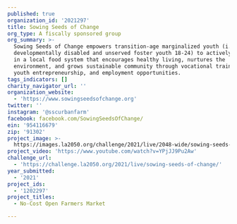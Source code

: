 ```yaml
---
published: true
organization_id: '2021297'
title: Sowing Seeds of Change
org_type: A fiscally sponsored group
org_summary: >-
  Sowing Seeds of Change empowers transition-age marginalized youth (i.e.
  developmentally disabled and unserved foster youth 18-24) to actively engage
  in a local food system that encourages healthy living, nurtures the
  environment, and grows sustainable community through vocational training,
  youth entrepreneurship, and employment opportunities. ​
tags_indicators: []
charity_navigator_url: ''
organization_website:
  - 'https://www.sowingseedsofchange.org'
twitter: ''
instagram: '@sscurbanfarm'
facebook: facebook.com/SowingSeedsOfChange/
ein: '954116679'
zip: '91302'
project_image: >-
  https://images.la2050.org/challenge/2021/live/2048-wide/sowing-seeds-of-change.jpg
project_video: 'https://www.youtube.com/watch?v=YPjJJ9Pu2Aw'
challenge_url:
  - 'https://challenge.la2050.org/2021/live/sowing-seeds-of-change/'
year_submitted:
  - '2021'
project_ids:
  - '1202297'
project_titles:
  - No-Cost Open Farmers Market

---
```

